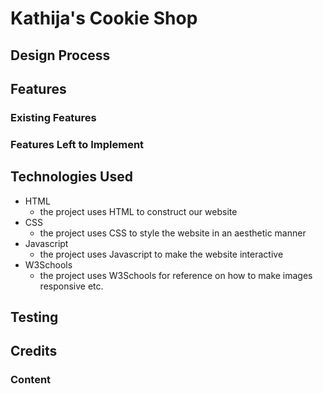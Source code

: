 #  Kathija's Cookie Shop


## Design Process


## Features
### Existing Features
 
### Features Left to Implement


## Technologies Used
* HTML
  * the project uses HTML to construct our website
* CSS
  * the project uses CSS to style the website in an aesthetic manner
* Javascript
  * the project uses Javascript to make the website interactive
* W3Schools
  * the project uses W3Schools for reference on how to make images responsive etc.
 
## Testing



## Credits
### Content
